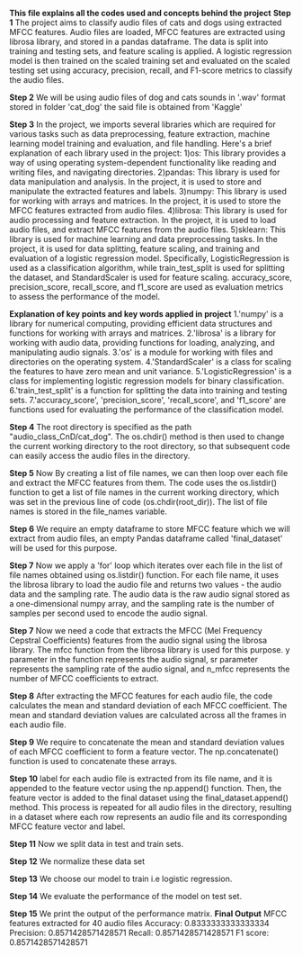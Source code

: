 **This file explains all the codes used and concepts behind the project**
**Step 1**
The project aims to classify audio files of cats and dogs using extracted MFCC features.
Audio files are loaded, MFCC features are extracted using librosa library, and stored in
a pandas dataframe. The data is split into training and testing sets, and feature scaling
is applied. A logistic regression model is then trained on the scaled training set and
evaluated on the scaled testing set using accuracy, precision, recall, and F1-score
metrics to classify the audio files.

**Step 2**
We will be using audio files of dog and cats sounds in '.wav' format
stored in folder 'cat_dog' the said file is obtained from 'Kaggle'

**Step 3**
In the project, we imports several libraries which are required for various tasks
such as data preprocessing, feature extraction, machine learning model training and evaluation,
and file handling. Here's a brief explanation of each library used in the project:
1)os: This library provides a way of using operating system-dependent functionality like
reading and writing files, and navigating directories.
2)pandas: This library is used for data manipulation and analysis. In the project,
it is used to store and manipulate the extracted features and labels.
3)numpy: This library is used for working with arrays and matrices. In the project,
it is used to store the MFCC features extracted from audio files.
4)librosa: This library is used for audio processing and feature extraction.
In the project, it is used to load audio files, and extract MFCC features from the audio files.
5)sklearn: This library is used for machine learning and data preprocessing tasks.
In the project, it is used for data splitting, feature scaling, and training and
evaluation of a logistic regression model. Specifically, LogisticRegression is
used as a classification algorithm, while train_test_split is used for splitting
the dataset, and StandardScaler is used for feature scaling. accuracy_score,
precision_score, recall_score, and f1_score are used as evaluation metrics to
assess the performance of the model.

**Explanation of key points and key words applied in project**
1.'numpy' is a library for numerical computing, providing efficient data structures
and functions for working with arrays and matrices.
2.'librosa' is a library for working with audio data, providing functions for loading,
analyzing, and manipulating audio signals.
3.'os' is a module for working with files and directories on the operating system.
4.'StandardScaler' is a class for scaling the features to have zero mean and unit variance.
5.'LogisticRegression' is a class for implementing logistic regression models for binary classification.
6.'train_test_split' is a function for splitting the data into training and testing sets.
7.'accuracy_score', 'precision_score', 'recall_score', and 'f1_score' are functions
used for evaluating the performance of the classification model.

**Step 4**
The root directory is specified as the path "audio_class_CnD/cat_dog".
The os.chdir() method is then used to change the current working directory
to the root directory, so that subsequent code can easily access the
audio files in the directory.

**Step 5**
Now By creating a list of file names, we can then loop over each file and
extract the MFCC features from them.
The code uses the os.listdir() function to get a list of file names in
the current working directory, which was set in the previous line of
code (os.chdir(root_dir)). The list of file names is stored in the file_names variable.

**Step 6**
We require an empty dataframe to store MFCC feature which we will extract from audio files,
an empty Pandas dataframe called 'final_dataset' will be used for this purpose.

**Step 7**
Now we apply a 'for' loop which iterates over each file in the list of file names
obtained using os.listdir() function. For each file name, it uses the librosa
library to load the audio file and returns two values - the audio data and the
sampling rate. The audio data is the raw audio signal stored as a one-dimensional
numpy array, and the sampling rate is the number of samples per second used to
encode the audio signal.

**Step 7**
Now we need a code that extracts the MFCC (Mel Frequency Cepstral Coefficients)
features from the audio signal using the librosa library. The mfcc function
from the librosa library is used for this purpose. y parameter in the function
represents the audio signal, sr parameter represents the sampling rate of the
audio signal, and n_mfcc represents the number of MFCC coefficients to extract.

**Step 8**
After extracting the MFCC features for each audio file, the code calculates
the mean and standard deviation of each MFCC coefficient. The mean and
standard deviation values are calculated across all the frames in
each audio file.

**Step 9**
We require to concatenate the mean and standard deviation values of
each MFCC coefficient to form a feature vector. The np.concatenate()
function is used to concatenate these arrays.

**Step 10**
label for each audio file is extracted from its file name, and it is
appended to the feature vector using the np.append() function. Then,
the feature vector is added to the final dataset using the
final_dataset.append() method. This process is repeated for all audio
files in the directory, resulting in a dataset where each row represents
an audio file and its corresponding MFCC feature vector and label.

**Step 11**
Now we split data in test and train sets.

**Step 12**
We normalize these data set

**Step 13**
We choose our model to train i.e logistic regression.

**Step 14**
We evaluate the performance of the model on test set.

**Step 15**
We print the output of the performance matrix.
**Final Output**
MFCC features extracted for 40 audio files
Accuracy: 0.8333333333333334
Precision: 0.8571428571428571
Recall: 0.8571428571428571
F1 score: 0.8571428571428571
